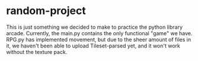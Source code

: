 # random-project

This is just something we decided to make to practice the python library arcade. Currently, the main.py contains the only functional "game" we have. RPG.py has implemented movement, but due to the sheer amount of files in it, we haven't been able to upload Tileset-parsed yet, and it won't work without the texture pack.
